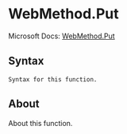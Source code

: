 ---
---

# WebMethod.Put

Microsoft Docs: [WebMethod.Put](https://docs.microsoft.com/en-us/powerquery-m/webmethod-put)

## Syntax

```
Syntax for this function.
```

## About

About this function.

